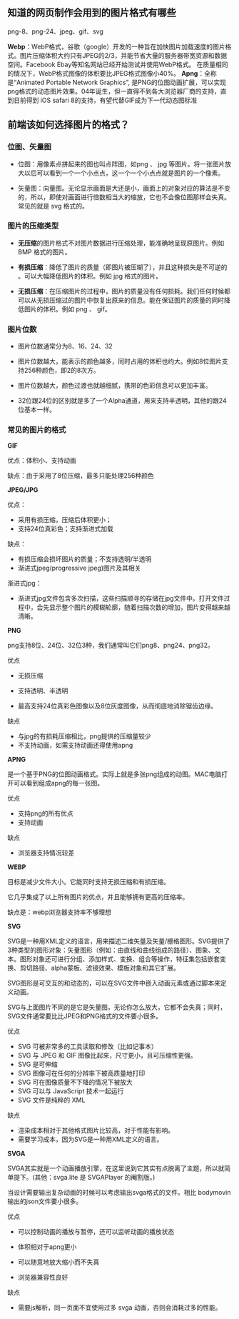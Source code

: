 ## 知道的网页制作会用到的图片格式有哪些

png-8、png-24、jpeg、gif、svg

**Webp**：WebP格式，谷歌（google）开发的一种旨在加快图片加载速度的图片格式。图片压缩体积大约只有JPEG的2/3，并能节省大量的服务器带宽资源和数据空间。Facebook Ebay等知名网站已经开始测试并使用WebP格式。
在质量相同的情况下，WebP格式图像的体积要比JPEG格式图像小40%。
**Apng**：全称是“Animated Portable Network Graphics”, 是PNG的位图动画扩展，可以实现png格式的动态图片效果。04年诞生，但一直得不到各大浏览器厂商的支持，直到日前得到 iOS safari 8的支持，有望代替GIF成为下一代动态图标准

## 前端该如何选择图片的格式？

### 位图、矢量图
+ 位图：用像素点拼起来的图也叫点阵图，如png 、 jpg 等图片。将一张图片放大以后可以看到一个一个小点点，这一个一个小点点就是图片的一个像素。

+ 矢量图：向量图。无论显示画面是大还是小，画面上的对象对应的算法是不变的，所以，即使对画面进行倍数相当大的缩放，它也不会像位图那样会失真。常见的就是 svg 格式的。

### 图片的压缩类型

+ **无压缩**的图片格式不对图片数据进行压缩处理，能准确地呈现原图片。例如 BMP 格式的图片。

+ **有损压缩**：降低了图片的质量（即图片被压糊了），并且这种损失是不可逆的 。可以大幅降低图片的体积。例如 jpg 格式的图片。

+ **无损压缩**：在压缩图片的过程中，图片的质量没有任何损耗。我们任何时候都可以从无损压缩过的图片中恢复出原来的信息。能在保证图片的质量的同时降低图片的体积。例如 png 、 gif。

### 图片位数

+ 图片位数通常分为8、16、24、32

+ 图片位数越大，能表示的颜色越多，同时占用的体积也约大。例如8位图片支持256种颜色，即2的8次方。
+ 图片位数越大，颜色过渡也就越细腻，携带的色彩信息可以更加丰富。
+ 32位跟24位的区别就是多了一个Alpha通道，用来支持半透明，其他的跟24位基本一样。

### 常见的图片的格式

**GIF**

优点：体积小、支持动画

缺点：由于采用了8位压缩，最多只能处理256种颜色

**JPEG/JPG**

优点：

+  采用有损压缩，压缩后体积更小；
+ 支持24位真彩色；支持渐进式加载

缺点：

+ 有损压缩会损坏图片的质量；不支持透明/半透明
+ 渐进式jpeg(progressive jpeg)图片及其相关

渐进式jpg：

+ 渐进式jpg文件包含多次扫描，这些扫描顺寻的存储在jpg文件中。打开文件过程中，会先显示整个图片的模糊轮廓，随着扫描次数的增加，图片变得越来越清晰。



**PNG**

png支持8位、24位、32位3种，我们通常叫它们png8、png24、png32。

优点

+ 无损压缩

+ 支持透明、半透明
+ 最高支持24位真彩色图像以及8位灰度图像，从而彻底地消除锯齿边缘。

缺点

+ 与jpg的有损耗压缩相比，png提供的压缩量较少
+ 不支持动画，如需支持动画还得使用apng

**APNG**

是一个基于PNG的位图动画格式。实际上就是多张png组成的动图。MAC电脑打开可以看到组成apng的每一张图。

优点

+ 支持png的所有优点
+ 支持动画

缺点

+ 浏览器支持情况较差

**WEBP**

目标是减少文件大小。它能同时支持无损压缩和有损压缩。

它几乎集成了以上所有图片的优点，并且能够拥有更高的压缩率。

缺点是：webp浏览器支持率不够理想

**SVG**

SVG是一种用XML定义的语言，用来描述二维矢量及矢量/栅格图形。SVG提供了3种类型的图形对象：矢量图形（例如：由直线和曲线组成的路径）、图象、文本。图形对象还可进行分组、添加样式、变换、组合等操作，特征集包括嵌套变换、剪切路径、alpha蒙板、滤镜效果、模板对象和其它扩展。

SVG图形是可交互的和动态的，可以在SVG文件中嵌入动画元素或通过脚本来定义动画。

SVG与上面图片不同的是它是矢量图，无论你怎么放大，它都不会失真；同时，SVG文件通常要比比JPEG和PNG格式的文件要小很多。

优点

+ SVG 可被非常多的工具读取和修改（比如记事本）
+ SVG 与 JPEG 和 GIF 图像比起来，尺寸更小，且可压缩性更强。
+ SVG 是可伸缩
+ SVG 图像可在任何的分辨率下被高质量地打印
+ SVG 可在图像质量不下降的情况下被放大
+ SVG 可以与 JavaScript 技术一起运行
+ SVG 文件是纯粹的 XML

缺点

+ 渲染成本相对于其他格式图片比较高，对于性能有影响。
+ 需要学习成本，因为SVG是一种用XML定义的语言。

**SVGA**

SVGA其实就是一个动画播放引擎，在这里说到它其实有点脱离了主题，所以就简单提下。(其他：svga.lite 是 SVGAPlayer 的阉割版。)

当设计需要输出复杂动画的时候可以考虑输出svga格式的文件。相比 bodymovin 输出的json文件要小很多。

优点

+ 可以控制动画的播放与暂停，还可以监听动画的播放状态

+ 体积相对于apng更小

+ 可以随意地放大缩小而不失真

+ 浏览器兼容性良好

缺点

+ 需要js解析，同一页面不宜使用过多 svga 动画，否则会消耗过多的性能。
  






